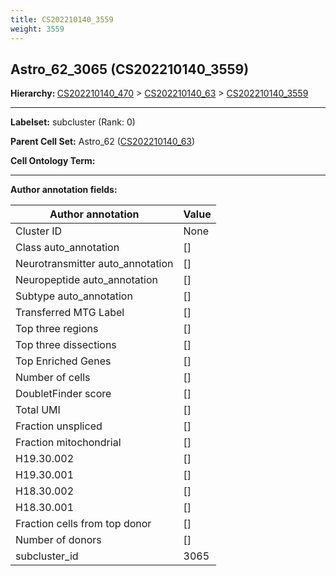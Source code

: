 ```yaml
---
title: CS202210140_3559
weight: 3559
---
```

## Astro_62_3065 (CS202210140_3559)
<b>Hierarchy: </b>
[CS202210140_470](cell_sets/CS202210140_470.md) >
[CS202210140_63](cell_sets/CS202210140_63.md) >
[CS202210140_3559](cell_sets/CS202210140_3559.md)

---


**Labelset:** subcluster (Rank: 0)

**Parent Cell Set:** Astro_62 ([CS202210140_63](cell_sets/CS202210140_63.md))



**Cell Ontology Term:** 

[MARKER GENES.]: #


---

[TRANSFERRED ANNOTATIONS.]: #


[AUTHOR ANNOTATION FIELDS.]: #


**Author annotation fields:**

| Author annotation | Value |
|-------------------|-------|
|Cluster ID|None|
|Class auto_annotation|[]|
|Neurotransmitter auto_annotation|[]|
|Neuropeptide auto_annotation|[]|
|Subtype auto_annotation|[]|
|Transferred MTG Label|[]|
|Top three regions|[]|
|Top three dissections|[]|
|Top Enriched Genes|[]|
|Number of cells|[]|
|DoubletFinder score|[]|
|Total UMI|[]|
|Fraction unspliced|[]|
|Fraction mitochondrial|[]|
|H19.30.002|[]|
|H19.30.001|[]|
|H18.30.002|[]|
|H18.30.001|[]|
|Fraction cells from top donor|[]|
|Number of donors|[]|
|subcluster_id|3065|
